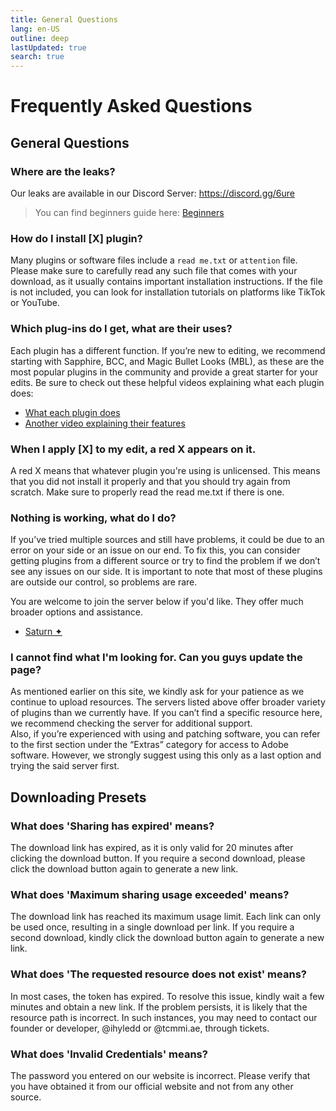 ```yaml
---
title: General Questions
lang: en-US
outline: deep
lastUpdated: true
search: true
---
```

# Frequently Asked Questions

## General Questions

### Where are the leaks?
Our leaks are available in our Discord Server: https://discord.gg/6ure  
> You can find beginners guide here: [Beginners](/beginners)  

### How do I install [X] plugin?
Many plugins or software files include a `read me.txt` or `attention` file. Please make sure to carefully read any such file that comes with your download, as it usually contains important installation instructions. If the file is not included, you can look for installation tutorials on platforms like TikTok or YouTube.  

### Which plug-ins do I get, what are their uses?
Each plugin has a different function. If you’re new to editing, we recommend starting with Sapphire, BCC, and Magic Bullet Looks (MBL), as these are the most popular plugins in the community and provide a great starter for your edits. Be sure to check out these helpful videos explaining what each plugin does:  
- [What each plugin does](https://youtu.be/TJP2qQC5QG0?si=ODht4yKvzU_rhRhn)  
- [Another video explaining their features](https://youtu.be/93RMVIHQ-9E?si=pC4n4pCigpyz7qKi)  

### When I apply [X] to my edit, a red X appears on it.
A red X means that whatever plugin you're using is unlicensed. This means that you did not install it properly and that you should try again from scratch. Make sure to properly read the read me.txt if there is one.  

### Nothing is working, what do I do?
If you’ve tried multiple sources and still have problems, it could be due to an error on your side or an issue on our end. To fix this, you can consider getting plugins from a different source or try to find the problem if we don’t see any issues on our side. It is important to note that most of these plugins are outside our control, so problems are rare.  

You are welcome to join the server below if you'd like. They offer much broader options and assistance.  
- [Saturn ✦](https://discord.gg/pc6j7Qy4PU) 


### I cannot find what I'm looking for. Can you guys update the page?
As mentioned earlier on this site, we kindly ask for your patience as we continue to upload resources. The servers listed above offer broader variety of plugins than we currently have. If you can’t find a specific resource here, we recommend checking the server for additional support.  
Also, if you’re experienced with using and patching software, you can refer to the first section under the “Extras” category for access to Adobe software. However, we strongly suggest using this only as a last option and trying the said server first.

## Downloading Presets

### What does 'Sharing has expired' means?
The download link has expired, as it is only valid for 20 minutes after clicking the download button. If you require a second download, please click the download button again to generate a new link.  

### What does 'Maximum sharing usage exceeded' means?
The download link has reached its maximum usage limit. Each link can only be used once, resulting in a single download per link. If you require a second download, kindly click the download button again to generate a new link.   

### What does 'The requested resource does not exist' means?
In most cases, the token has expired. To resolve this issue, kindly wait a few minutes and obtain a new link. If the problem persists, it is likely that the resource path is incorrect. In such instances, you may need to contact our founder or developer, @ihyledd or @tcmmi.ae, through tickets.  

### What does 'Invalid Credentials' means?
The password you entered on our website is incorrect. Please verify that you have obtained it from our official website and not from any other source.  
